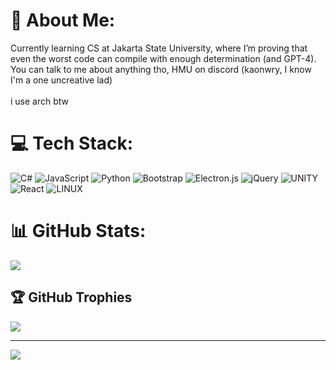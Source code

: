 # 💫 About Me:
Currently learning CS at Jakarta State University, where I’m proving that even the worst code can compile with enough determination (and GPT-4). <br>
You can talk to me about anything tho, HMU on discord (kaonwry, I know I'm a one uncreative lad)<br>
<br>
i use arch btw<br>

 <!-- ## 🌐 Socials:
[![LinkedIn](https://img.shields.io/badge/LinkedIn-%230077B5.svg?logo=linkedin&logoColor=white)](https://linkedin.com/in/trystan-gabriel) [![Twitter](https://img.shields.io/badge/Twitter-%231DA1F2.svg?logo=Twitter&logoColor=white)](https://twitter.com/ct11201) 
[![Discord](https://img.shields.io/badge/Discord-%237289DA.svg?logo=discord&logoColor=white)](https://discord.gg/KaonWry#9801) -->

# 💻 Tech Stack:
![C#](https://img.shields.io/badge/c%23-%23239120.svg?style=for-the-badge&logo=c-sharp&logoColor=white)  ![JavaScript](https://img.shields.io/badge/javascript-%23323330.svg?style=for-the-badge&logo=javascript&logoColor=%23F7DF1E) ![Python](https://img.shields.io/badge/python-3670A0?style=for-the-badge&logo=python&logoColor=ffdd54)  ![Bootstrap](https://img.shields.io/badge/bootstrap-%23563D7C.svg?style=for-the-badge&logo=bootstrap&logoColor=white) ![Electron.js](https://img.shields.io/badge/Electron-191970?style=for-the-badge&logo=Electron&logoColor=white) ![jQuery](https://img.shields.io/badge/jquery-%230769AD.svg?style=for-the-badge&logo=jquery&logoColor=white) ![UNITY](https://img.shields.io/badge/Unity-%2320232a.svg?style=for-the-badge&logo=unity&logoColor=white) ![React](https://img.shields.io/badge/react-%2320232a.svg?style=for-the-badge&logo=react&logoColor=%2361DAFB)  ![LINUX](https://img.shields.io/badge/Linux-FCC624?style=for-the-badge&logo=linux&logoColor=black)
# 📊 GitHub Stats:
<!-- ![](https://github-readme-stats.vercel.app/api?username=KaonWry&theme=tokyonight&hide_border=true&include_all_commits=true&count_private=true)<br/> -->
<!-- ![](https://github-readme-streak-stats.herokuapp.com/?user=KaonWry&theme=tokyonight&hide_border=true)<br/> -->
![](https://github-readme-stats.vercel.app/api/top-langs/?username=KaonWry&theme=tokyonight&hide_border=true&include_all_commits=true&count_private=true&layout=compact)

## 🏆 GitHub Trophies
![](https://github-profile-trophy.vercel.app/?username=KaonWry&theme=tokyonight&no-frame=true&no-bg=false&margin-w=4)


---
[![](https://visitcount.itsvg.in/api?id=KaonWry&icon=2&color=12)](https://visitcount.itsvg.in)

 <!-- ## 💰 You can help me by Donating -->
<!--  [![PayPal](https://img.shields.io/badge/PayPal-00457C?style=for-the-badge&logo=paypal&logoColor=white)](https://paypal.me/KaonWry)  -->

  
<!-- Proudly created with GPRM ( https://gprm.itsvg.in ) -->
